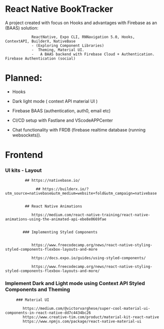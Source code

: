 # React Native BookTracker

A project created with focus on Hooks and advantages with Firebase as an (BAAS) solution:

                ReactNative, Expo CLI, RNNavigation 5.0, Hooks, ContextAPI, BuilderX, NativeBase 
                - (Exploring Component Libraries) 
                -  Theming, Material UI. 
                -   A BAAS backend with Firebase Cloud + Authentication. Firebase Authentication (social)
                
                
 # Planned: 

+ Hooks

+ Dark light mode ( context API  material UI )

+ Firebase BAAS (authentication, auth0, email etc)

+ CI/CD setup with Fastlane and VScodeAPPCenter

+ Chat functionality with FRDB (firebase realtime database (running websockets)).


# Frontend


### UI kits - Layout

		     ## https://nativebase.io/
         
       			  ## https://builderx.io/?utm_source=nativebase&utm_medium=website+fold&utm_campaign=nativebase
         
        
		     ## React Native Animations

			    https://medium.com/react-native-training/react-native-animations-using-the-animated-api-ebe8e0669fae


		    ### Implementing Styled Components 
		    
	
			    https://www.freecodecamp.org/news/react-native-styling-styled-components-flexbox-layouts-and-more
			    
			    https://docs.expo.io/guides/using-styled-components/
			    
			    https://www.freecodecamp.org/news/react-native-styling-styled-components-flexbox-layouts-and-more/






### Implement Dark and Light mode using Context API Styled Components and Theming 


		 ### Material UI 
		 
		 	https://medium.com/@victorvarghese/super-cool-material-ui-components-in-react-native-dd7c4434bc26
			https://www.creative-tim.com/product/material-kit-react-native
			https://www.npmjs.com/package/react-native-material-ui




